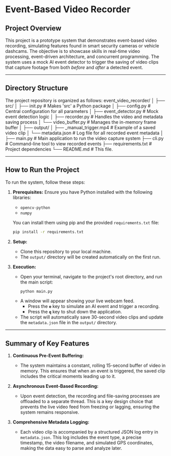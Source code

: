 # **Event-Based Video Recorder**

## **Project Overview**

This project is a prototype system that demonstrates event-based video recording, simulating features found in smart security cameras or vehicle dashcams. The objective is to showcase skills in real-time video processing, event-driven architecture, and concurrent programming. The system uses a mock AI event detector to trigger the saving of video clips that capture footage from both *before* and *after* a detected event.

---

## **Directory Structure**

The project repository is organized as follows:
event_video_recorder/
│
├── src/
│   ├── init.py         # Makes 'src' a Python package
│   ├── config.py           # Central configuration for all parameters
│   ├── event_detector.py   # Mock event detection logic
│   ├── recorder.py         # Handles the video and metadata saving process
│   └── video_buffer.py     # Manages the in-memory frame buffer
│
├── output/
│   ├── <timestamp>_manual_trigger.mp4  # Example of a saved video clip
│   └── metadata.json                   # Log file for all recorded event metadata
│
├── main.py                 # Main application to run the video capture system
├── cli.py                  # Command-line tool to view recorded events
├── requirements.txt        # Project dependencies
└── README.md               # This file.

---

## **How to Run the Project**

To run the system, follow these steps:

1.  **Prerequisites:** Ensure you have Python installed with the following libraries:
    * `opencv-python`
    * `numpy`

    You can install them using pip and the provided `requirements.txt` file:
    ```bash
    pip install -r requirements.txt
    ```

2.  **Setup:**
    * Clone this repository to your local machine.
    * The `output/` directory will be created automatically on the first run.

3.  **Execution:**
    * Open your terminal, navigate to the project's root directory, and run the main script:
        ```bash
        python main.py
        ```
    * A window will appear showing your live webcam feed.
        * Press the **`e`** key to simulate an AI event and trigger a recording.
        * Press the **`q`** key to shut down the application.
    * The script will automatically save 30-second video clips and update the `metadata.json` file in the `output/` directory.

---

## **Summary of Key Features**

1.  **Continuous Pre-Event Buffering:**
    * The system maintains a constant, rolling 15-second buffer of video in memory. This ensures that when an event is triggered, the saved clip includes the critical moments leading up to it.

2.  **Asynchronous Event-Based Recording:**
    * Upon event detection, the recording and file-saving processes are offloaded to a separate thread. This is a key design choice that prevents the live video feed from freezing or lagging, ensuring the system remains responsive.

3.  **Comprehensive Metadata Logging:**
    * Each video clip is accompanied by a structured JSON log entry in `metadata.json`. This log includes the event type, a precise timestamp, the video filename, and simulated GPS coordinates, making the data easy to parse and analyze later.

